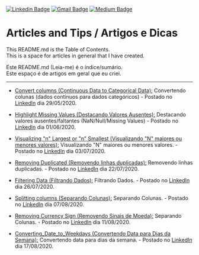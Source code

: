 [![Linkedin Badge](https://img.shields.io/badge/-LinkedIn-blue?style=for-the-badge&logo=Linkedin&logoColor=white&link=https:https://www.linkedin.com/in/janderfg/)](https://www.linkedin.com/in/janderfg/)
[![Gmail Badge](https://img.shields.io/badge/-Gmail-c14438?style=for-the-badge&logo=Gmail&logoColor=white&link=mailto:janderfernandes@gmail.com)](mailto:janderfernandes@gmail.com)
[![Medium Badge](https://img.shields.io/badge/-Medium-black?style=for-the-badge&logo=Medium&logoColor=white&link=https:https://medium.com/@janderfernandes)](https://medium.com/@janderfernandes)




# Articles and Tips / Artigos e Dicas
This README.md is the Table of Contents.  
This is a space for articles in general that I have created.

Este README.md (Leia-me) é o índice/sumário.  
Este espaço é de artigos em geral que eu criei.

---

- [Convert columns (Continuous Data to Categorical Data):](https://github.com/janderfg/Articles/blob/master/Convert_columns_continuous_data_to_categorical_data.ipynb "Github") Convertendo colunas (dados contínuos para dados categóricos) - Postado no [LinkedIn](https://www.linkedin.com/posts/janderfg_python-pandas-cientistadedados-activity-6672195467528417280-_tNL) dia 29/05/2020.

- [Highlight Missing Values (Destacando Valores Ausentes):](https://github.com/janderfg/Articles/blob/master/Highlight_Missing_Values.ipynb "Github") Destacando valores ausentes/faltantes (NaN/Null/Missing Values) - Postado no [LinkedIn](https://www.linkedin.com/posts/janderfg_python-dados-pandas-activity-6673209646381117440-zmEX) dia 01/06/2020.

- [Visualizing "n" Largest or "n" Smallest (Visualizando "N" maiores ou menores valores):](https://github.com/janderfg/Articles/blob/master/Visualizing_N_Largest_or_N_Smallest.ipynb "Github") Visualizando "N" maiores ou menores valores. - Postado no [LinkedIn](https://www.linkedin.com/posts/janderfg_pandas-python-anaerlisededados-activity-6684800036510994432-6V1-) dia 03/07/2020.

- [Removing Duplicated (Removendo linhas duplicadas):](https://github.com/janderfg/Articles/blob/master/Removing_Duplicated.ipynb "Github") Removendo linhas duplicadas. - Postado no [LinkedIn](https://www.linkedin.com/posts/janderfg_pandas-python-datascience-activity-6691690291704971265-56Km-) dia 22/07/2020.

- [Filtering Data (Filtrando Dados):](https://github.com/janderfg/Articles/blob/master/Filtering_Data.ipynb "Github") Filtrando Dados. - Postado no [LinkedIn](https://www.linkedin.com/posts/janderfg_pandas-python-anaerlisededados-activity-6693149091528011776-c8fa) dia 26/07/2020.

- [Splitting columns (Separando Colunas):](https://github.com/janderfg/Articles/blob/master/Split_Columns_first_names_last_names.ipynb "Github") Separando Colunas. - Postado no [LinkedIn](https://www.linkedin.com/posts/janderfg_python-analistadedados-cientistadedados-activity-6697472851856900096-7EZA) dia 07/08/2020.

- [Removing Currency Sign (Removendo Sinais de Moeda):](https://github.com/janderfg/Articles/blob/master/Removing_Currency_Sign.ipynb "Github") Separando Colunas. - Postado no [LinkedIn](https://www.linkedin.com/posts/janderfg_python-pandas-analisededados-activity-6698925709588512768-kAx0) dia 11/08/2020.

- [Converting_Date_to_Weekdays (Convertendo Data para Dias da Semana):](https://github.com/janderfg/Articles/blob/master/Converting_Date_to_Weekdays.ipynb "Github") Convertendo data para dias da semana. - Postado no [LinkedIn](https://www.linkedin.com/posts/janderfg_analisededados-python-pandas-activity-6701093712270819328-okxk) dia 17/08/2020.





